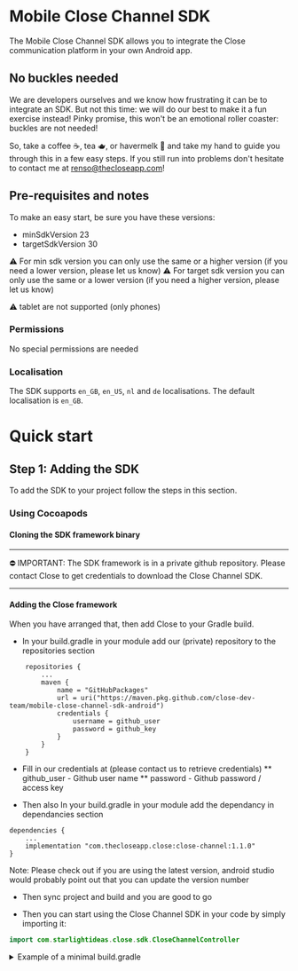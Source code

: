 # Mobile Close Channel SDK

The Mobile Close Channel SDK allows you to integrate the Close communication platform in your own Android app.

## No buckles needed

We are developers ourselves and we know how frustrating it can be to integrate an SDK. But not this time: we will do our best to make it a fun exercise instead! Pinky promise, this won't be an emotional roller coaster: buckles are not needed!

So, take a coffee ☕️, tea 🫖, or havermelk 🥛 and take my hand to guide you through this in a few easy steps.
If you still run into problems don't hesitate to contact me at renso@thecloseapp.com!

## Pre-requisites and notes

To make an easy start, be sure you have these versions:

* minSdkVersion 23
* targetSdkVersion 30

⚠️ For min sdk version you can only use the same or a higher version (if you need a lower version, please let us know)
⚠️ For target sdk version you can only use the same or a lower version (if you need a higher version, please let us know)

⚠️ tablet are not supported (only phones)

### Permissions

No special permissions are needed

### Localisation

The SDK supports `en_GB`, `en_US`, `nl` and `de` localisations. The default localisation is `en_GB`.


# Quick start

## Step 1: Adding the SDK

To add the SDK to your project follow the steps in this section.

### Using Cocoapods
#### Cloning the SDK framework binary
---

⛔️ IMPORTANT: The SDK framework is in a private github repository. Please contact Close to get credentials to download the Close Channel SDK.

---

#### Adding the Close framework
When you have arranged that, then add Close to your Gradle build.

* In your build.gradle in your module add our (private) repository to the repositories section

```
    repositories {
        ...
        maven {
            name = "GitHubPackages"
            url = uri("https://maven.pkg.github.com/close-dev-team/mobile-close-channel-sdk-android")
            credentials {
                username = github_user
                password = github_key
            }
        }
    }
```
* Fill in our credentials at (please contact us to retrieve credentials)
** github_user - Github user name
** password - Github password / access key

* Then also In your build.gradle in your module add the dependancy in dependancies section

```
dependencies {
    ...
    implementation "com.thecloseapp.close:close-channel:1.1.0"
}

```
Note: Please check out if you are using the latest version, android studio would probably point out that you can update the version number

* Then sync project and build and you are good to go

* Then you can start using the Close Channel SDK in your code by simply importing it:

```kotlin
import com.starlightideas.close.sdk.CloseChannelController
```

<details>
<summary>Example of a minimal build.gradle</summary>

```
plugins {
    id 'com.android.application'
    id 'org.jetbrains.kotlin.android'
}

android {
    namespace 'com.thecloseapp.closechannelsample'

    compileSdk 31

    defaultConfig {
        applicationId "com.thecloseapp.closechanneldemo"
        minSdk 23
        targetSdk 30
        versionCode 1
        versionName "1.0.0"

        vectorDrawables.useSupportLibrary = true
    }

    compileOptions {
        sourceCompatibility JavaVersion.VERSION_1_8
        targetCompatibility JavaVersion.VERSION_1_8
    }
    kotlinOptions {
        jvmTarget = '1.8'
    }
    buildFeatures {
        viewBinding true
    }

    repositories {
        google()
        jcenter()
        maven {
            name = "GitHubPackages"
            url = uri("https://maven.pkg.github.com/close-dev-team/mobile-close-channel-sdk-android")
            credentials {
                username = github_user // Please replace this by given credentials
                password = github_key // Please replace this by given credentials
            }
        }
    }
}

dependencies {

    implementation 'androidx.core:core-ktx:1.8.0'
    implementation 'androidx.appcompat:appcompat:1.4.2'
    implementation 'com.google.android.material:material:1.6.1'
    implementation 'androidx.constraintlayout:constraintlayout:2.1.4'

    implementation "com.thecloseapp.close:close-channel:1.0.4"
}

```

</details>

